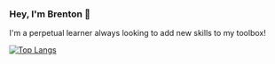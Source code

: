 ### Hey, I'm Brenton 👋

<!--
**brentonjackson/brentonjackson** is a ✨ _special_ ✨ repository because its `README.md` (this file) appears on your GitHub profile.

Here are some ideas to get you started:

- 🔭 I’m currently working on ...
- 🌱 I’m currently learning ...
- 👯 I’m looking to collaborate on ...
- 🤔 I’m looking for help with ...
- 💬 Ask me about ...
- 📫 How to reach me: ...
- 😄 Pronouns: ...
- ⚡ Fun fact: ...
-->
I'm a perpetual learner always looking to add new skills to my toolbox!

[![Top Langs](https://github-readme-stats.vercel.app/api/top-langs/?username=brentonjackson&layout=compact)](https://github.com/brentonjackson/github-readme-stats)


